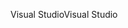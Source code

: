 <span data-ttu-id="1d380-101">Visual Studio</span><span class="sxs-lookup"><span data-stu-id="1d380-101">Visual Studio</span></span>
